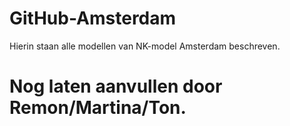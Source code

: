 # GitHub-Amsterdam

Hierin staan alle modellen van NK-model Amsterdam beschreven.
# Nog laten aanvullen door Remon/Martina/Ton.
